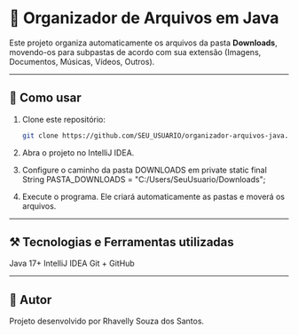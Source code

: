 # 📂 Organizador de Arquivos em Java

Este projeto organiza automaticamente os arquivos da pasta **Downloads**,  
movendo-os para subpastas de acordo com sua extensão (Imagens, Documentos, Músicas, Vídeos, Outros).

---

## 🚀 Como usar

1. Clone este repositório:
   ```bash
   git clone https://github.com/SEU_USUARIO/organizador-arquivos-java.git

2. Abra o projeto no IntelliJ IDEA.
3. Configure o caminho da pasta DOWNLOADS em private static final String PASTA_DOWNLOADS = "C:/Users/SeuUsuario/Downloads";

4. Execute o programa. Ele criará automaticamente as pastas e moverá os arquivos.

---

## ⚒️ Tecnologias e Ferramentas utilizadas
Java 17+ 
IntelliJ IDEA
Git + GitHub

---

## 🤖 Autor 
Projeto desenvolvido por Rhavelly Souza dos Santos.